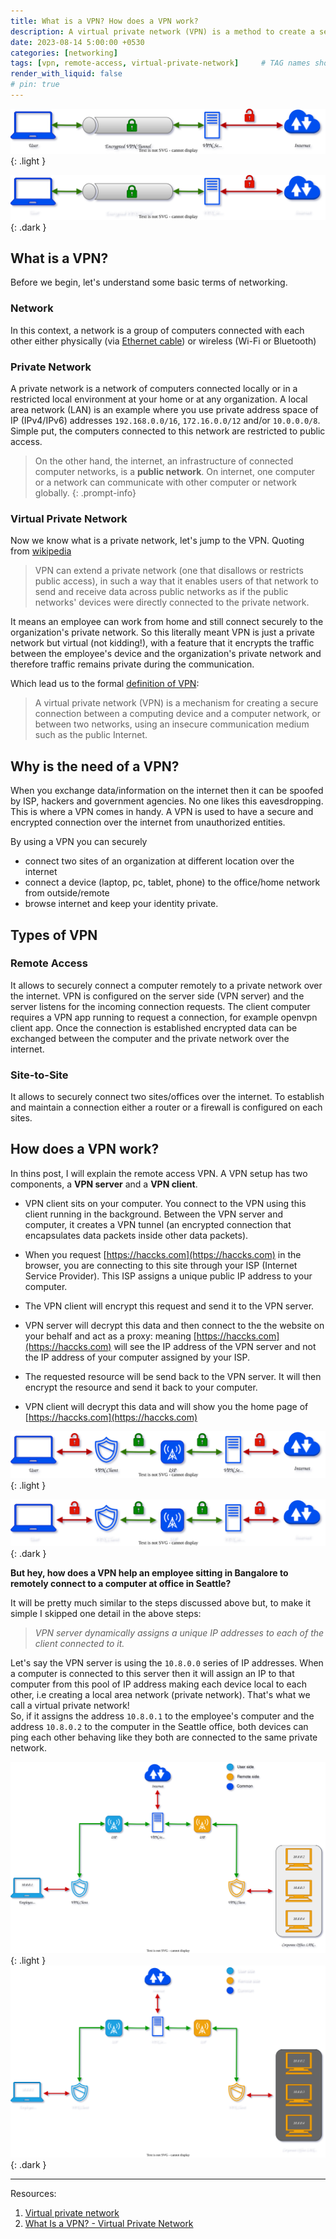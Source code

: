 ```yaml
---
title: What is a VPN? How does a VPN work?
description: A virtual private network (VPN) is a method to create a secure connection over an insecure network like public internet.
date: 2023-08-14 5:00:00 +0530
categories: [networking]
tags: [vpn, remote-access, virtual-private-network]     # TAG names should always be lowercase
render_with_liquid: false
# pin: true
---
```


![vpn-light](/assets/img/media/vpn-1-light.drawio.svg){: .light }

![vpn-dark](/assets/img/media/vpn-1-dark.drawio.svg){: .dark }

## What is a VPN?
Before we begin, let's understand some basic terms of networking.
### Network
In this context, a network is a group of computers connected with each other either physically (via [Ethernet cable](https://en.wikipedia.org/wiki/Ethernet_crossover_cable)) or wireless (Wi-Fi or Bluetooth)
### Private Network
A private network is a network of computers connected locally or in a restricted local environment at your home or at any organization. A local area network (LAN) is an example where you use private address space of IP (IPv4/IPv6) addresses `192.168.0.0/16`, `172.16.0.0/12` and/or `10.0.0.0/8`. Simple put, the computers connected to this network are restricted to public access.

>On the other hand, the internet, an infrastructure of connected computer networks, is a **public network**. On internet, one computer or a network can communicate with other computer or network globally.
{: .prompt-info}

### Virtual Private Network
Now we know what is a private network, let's jump to the VPN. Quoting from [wikipedia](https://en.wikipedia.org/wiki/Virtual_private_network)
> VPN can extend a private network (one that disallows or restricts public access), in such a way that it enables users of that network to send and receive data across public networks as if the public networks' devices were directly connected to the private network.

It means an employee can work from home and still connect securely to the organization's private network. 
So this literally meant VPN is just a private network but virtual (not kidding!), with a feature that it encrypts the traffic between the employee's device and the organization's private network and therefore traffic remains private during the communication.  

Which lead us to the formal [definition of VPN](https://en.wikipedia.org/wiki/Virtual_private_network):
>A virtual private network (VPN) is a mechanism for creating a secure connection between a computing device and a computer network, or between two networks, using an insecure communication medium such as the public Internet.

## Why is the need of a VPN?
When you exchange data/information on the internet then it can be spoofed by ISP, hackers and government agencies. No one likes this eavesdropping. This is where a VPN comes in handy. A VPN is used to have a secure and encrypted connection over the internet from unauthorized entities.  

By using a VPN you can securely
+ connect two sites of an organization at different location over the internet  
+ connect a device (laptop, pc, tablet, phone) to the office/home network from outside/remote
+ browse internet and keep your identity private. 

## Types of VPN
### Remote Access
It allows to securely connect a computer remotely to a private network over the internet.
VPN is configured on the server side (VPN server) and the server listens for the incoming connection requests. The client computer requires a VPN app running to request a connection, for example openvpn client app. Once the connection is established encrypted data can be exchanged between the computer and the private network over the internet.

### Site-to-Site
It allows to securely connect two sites/offices over the internet. To establish and maintain a connection either a router or a firewall is configured on each sites.

## How does a VPN work?
In thins post, I will explain the remote access VPN. A VPN setup has two components, a **VPN server** and a **VPN client**.  

+ VPN client sits on your computer. You connect to the VPN using this client running in the background. Between the VPN server and computer, it creates a VPN tunnel (an encrypted connection that encapsulates data packets inside other data packets). 

+ When you request [https://haccks.com](https://haccks.com) in the browser, you are connecting to this site through your ISP (Internet Service Provider). This ISP assigns a unique public IP address to your computer. 


+ The VPN client will encrypt this request and send it to the VPN server.   

+ VPN server will decrypt this data and then connect to the the website on your behalf and act as a proxy: meaning [https://haccks.com](https://haccks.com) will see the IP address of the VPN server and not the IP address of your computer assigned by your ISP.  

+ The requested resource will be send back to the VPN server. It will then encrypt the resource and send it back to your computer.   

+ VPN client will decrypt this data and will show you the home page of [https://haccks.com](https://haccks.com)  

![vpn-remote-light](/assets/img/media/vpn-remote-access-light.drawio.svg){: .light }

![vpn-remote-dark](/assets/img/media/vpn-remote-access-dark.drawio.svg){: .dark }  

**But hey, how does a VPN help an employee sitting in Bangalore to remotely connect to a computer at office in Seattle?**  

It will be pretty much similar to the steps discussed above but, to make it simple I skipped one detail in the above steps:   

> *VPN server dynamically assigns a unique IP addresses to each of the client connected to it.*  
  
Let's say the VPN server is using the `10.8.0.0` series of IP addresses. When a computer is connected to this server then it will assign an IP to that computer from this pool of IP address making each device local to each other, i.e creating a local area network (private network). That's what we call a virtual private network!   
So, if it assigns the address `10.8.0.1` to the employee's computer and the address `10.8.0.2` to the computer in the Seattle office, both devices can ping each other behaving like they both are connected to the same private network. 

![vpn-remote-light](/assets/img/media/vpn-remote-access-2-light.drawio.svg){: .light }
![vpn-remote-dark](/assets/img/media/vpn-remote-access-2-dark.drawio.svg){: .dark }

------------

Resources:
1. [Virtual private network](https://en.wikipedia.org/wiki/Virtual_private_network)
2. [What Is a VPN? - Virtual Private Network](https://www.cisco.com/c/en/us/products/security/vpn-endpoint-security-clients/what-is-vpn.html)
